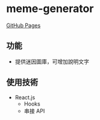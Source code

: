 # meme-generator

[GitHub Pages](https://ted31539.github.io/meme-generator/)

## 功能
- 提供迷因圖庫，可增加說明文字

## 使用技術
- React.js
    - Hooks
    - 串接 API
